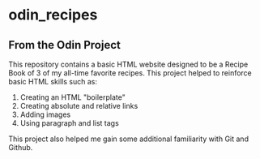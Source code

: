 # odin_recipes
## From the Odin Project

This repository contains a basic HTML website designed to be a Recipe Book of 3 of my all-time favorite recipes. This project helped to reinforce basic HTML skills such as:
1. Creating an HTML "boilerplate"
2. Creating absolute and relative links
3. Adding images
4. Using paragraph and list tags

This project also helped me gain some additional familiarity with Git and Github.
